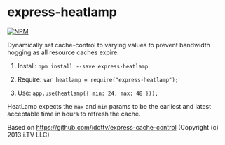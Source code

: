 express-heatlamp
=====================

[![NPM](https://badge.fury.io/js/express-heatlamp.svg)]()

Dynamically set cache-control to varying values to prevent bandwidth hogging as all resource caches expire.

1. Install: `npm install --save express-heatlamp`

2. Require: `var heatlamp = require("express-heatlamp");`

3. Use: `app.use(heatlamp({ min: 24, max: 48 }));`

HeatLamp expects the `max` and `min` params to be the earliest and latest acceptable time in hours to refresh the cache.

Based on https://github.com/idottv/express-cache-control (Copyright (c) 2013 i.TV LLC)
